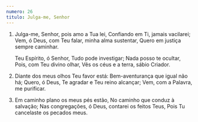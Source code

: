 ```yaml
---
numero: 26
titulo: Julga-me, Senhor
---
```

1. Julga-me, Senhor, pois amo a Tua lei,
   Confiando em Ti, jamais vacilarei;
   Vem, ó Deus, com Teu falar, minha alma sustentar,
   Quero em justiça sempre caminhar.

   Teu Espírito, ó Senhor,
   Tudo pode investigar;
   Nada posso te ocultar,
   Pois, com Teu divino olhar,
   Vês os céus e a terra, sábio Criador.

2. Diante dos meus olhos Teu favor está:
   Bem-aventurança que igual não há;
   Quero, ó Deus, Te agradar e Teu reino alcançar;
   Vem, com a Palavra, me purificar.

3. Em caminho plano os meus pés estão,
   No caminho que conduz à salvação;
   Nas congregações, ó Deus, contarei os feitos Teus,
   Pois Tu cancelaste os pecados meus.
